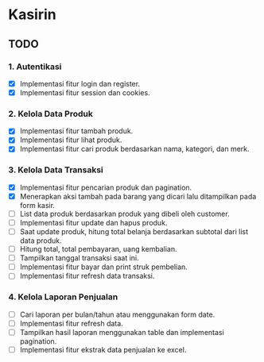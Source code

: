# Kasirin

## TODO

### 1. Autentikasi
- [X] Implementasi fitur login dan register.
- [X] Implementasi fitur session dan cookies.

### 2. Kelola Data Produk
- [X] Implementasi fitur tambah produk.
- [X] Implementasi fitur lihat produk.
- [X] Implementasi fitur cari produk berdasarkan nama, kategori, dan merk.

### 3. Kelola Data Transaksi
- [X] Implementasi fitur pencarian produk dan pagination.
- [X] Menerapkan aksi tambah pada barang yang dicari lalu ditampilkan
      pada form kasir.
- [ ] List data produk berdasarkan produk yang dibeli oleh customer.
- [ ] Implementasi fitur update dan hapus produk.
- [ ] Saat update produk, hitung total belanja berdasarkan subtotal dari list data produk.
- [ ] Hitung total, total pembayaran, uang kembalian.
- [ ] Tampilkan tanggal transaksi saat ini.
- [ ] Implementasi fitur bayar dan print struk pembelian.
- [ ] Implementasi fitur refresh data transaksi.

### 4. Kelola Laporan Penjualan
- [ ] Cari laporan per bulan/tahun atau menggunakan form date.
- [ ] Implementasi fitur refresh data.
- [ ] Tampilkan hasil laporan menggunakan table dan implementasi pagination.
- [ ] Implementasi fitur ekstrak data penjualan ke excel.
